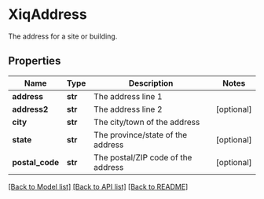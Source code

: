 # XiqAddress

The address for a site or building.
## Properties
Name | Type | Description | Notes
------------ | ------------- | ------------- | -------------
**address** | **str** | The address line 1 | 
**address2** | **str** | The address line 2 | [optional] 
**city** | **str** | The city/town of the address | 
**state** | **str** | The province/state of the address | [optional] 
**postal_code** | **str** | The postal/ZIP code of the address | [optional] 

[[Back to Model list]](../README.md#documentation-for-models) [[Back to API list]](../README.md#documentation-for-api-endpoints) [[Back to README]](../README.md)



